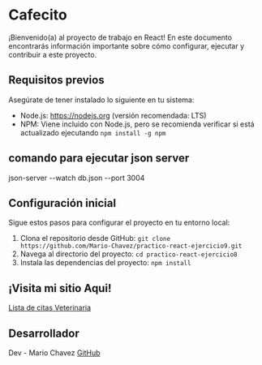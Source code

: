 # Cafecito

¡Bienvenido(a) al proyecto de trabajo en React! En este documento encontrarás información importante sobre cómo configurar, ejecutar y contribuir a este proyecto.

## Requisitos previos

Asegúrate de tener instalado lo siguiente en tu sistema:

-   Node.js: https://nodejs.org (versión recomendada: LTS)
-   NPM: Viene incluido con Node.js, pero se recomienda verificar si está actualizado ejecutando `npm install -g npm`

## comando para ejecutar json server

json-server --watch db.json --port 3004

## Configuración inicial

Sigue estos pasos para configurar el proyecto en tu entorno local:

1. Clona el repositorio desde GitHub: `git clone https://github.com/Mario-Chavez/practico-react-ejercicio9.git`
2. Navega al directorio del proyecto: `cd practico-react-ejercicio8`
3. Instala las dependencias del proyecto: `npm install`

## ¡Visita mi sitio Aqui!

[Lista de citas Veterinaria](https://practico-react-ejercicio9.netlify.app)

## Desarrollador

Dev - Mario Chavez [GitHub](https://github.com/Mario-Chavez)
